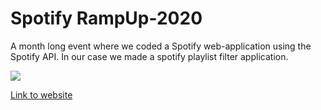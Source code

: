 # Spotify RampUp-2020
 A month long event where we coded a Spotify web-application using the Spotify API. In our case we made a spotify playlist filter application.

 ![](https://media.giphy.com/media/EndSwUWkCenb93ncgj/giphy.gif)

 [Link to website](http://www.filterfy.eu-north-1.elasticbeanstalk.com/)
